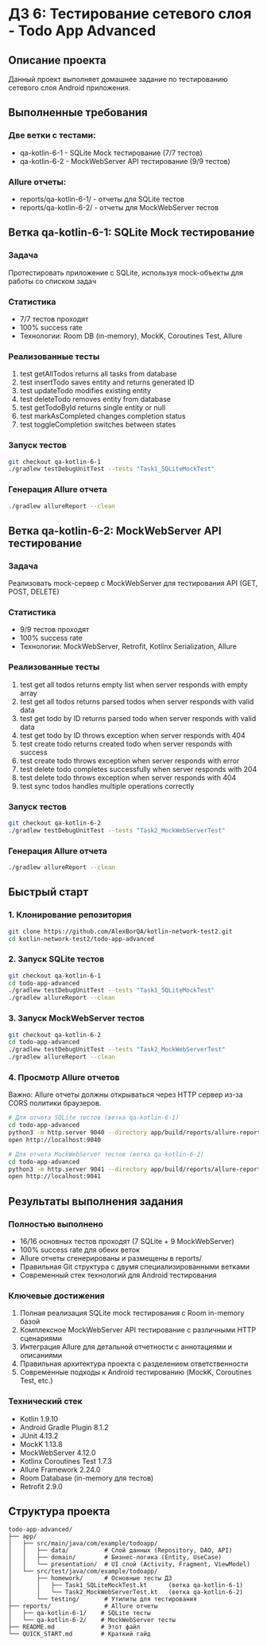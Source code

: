 # ДЗ 6: Тестирование сетевого слоя - Todo App Advanced

## Описание проекта

Данный проект выполняет домашнее задание по тестированию сетевого слоя Android приложения.

## Выполненные требования

### Две ветки с тестами:
- qa-kotlin-6-1 - SQLite Mock тестирование (7/7 тестов)
- qa-kotlin-6-2 - MockWebServer API тестирование (9/9 тестов)

### Allure отчеты:
- reports/qa-kotlin-6-1/ - отчеты для SQLite тестов
- reports/qa-kotlin-6-2/ - отчеты для MockWebServer тестов

## Ветка qa-kotlin-6-1: SQLite Mock тестирование

### Задача
Протестировать приложение с SQLite, используя mock-объекты для работы со списком задач

### Статистика
- 7/7 тестов проходят
- 100% success rate
- Технологии: Room DB (in-memory), MockK, Coroutines Test, Allure

### Реализованные тесты
1. test getAllTodos returns all tasks from database
2. test insertTodo saves entity and returns generated ID
3. test updateTodo modifies existing entity
4. test deleteTodo removes entity from database
5. test getTodoById returns single entity or null
6. test markAsCompleted changes completion status
7. test toggleCompletion switches between states

### Запуск тестов
```bash
git checkout qa-kotlin-6-1
./gradlew testDebugUnitTest --tests "Task1_SQLiteMockTest"
```

### Генерация Allure отчета
```bash
./gradlew allureReport --clean
```

## Ветка qa-kotlin-6-2: MockWebServer API тестирование

### Задача
Реализовать mock-сервер с MockWebServer для тестирования API (GET, POST, DELETE)

### Статистика
- 9/9 тестов проходят
- 100% success rate
- Технологии: MockWebServer, Retrofit, Kotlinx Serialization, Allure

### Реализованные тесты
1. test get all todos returns empty list when server responds with empty array
2. test get all todos returns parsed todos when server responds with valid data
3. test get todo by ID returns parsed todo when server responds with valid data
4. test get todo by ID throws exception when server responds with 404
5. test create todo returns created todo when server responds with success
6. test create todo throws exception when server responds with error
7. test delete todo completes successfully when server responds with 204
8. test delete todo throws exception when server responds with 404
9. test sync todos handles multiple operations correctly

### Запуск тестов
```bash
git checkout qa-kotlin-6-2
./gradlew testDebugUnitTest --tests "Task2_MockWebServerTest"
```

### Генерация Allure отчета
```bash
./gradlew allureReport --clean
```

## Быстрый старт

### 1. Клонирование репозитория
```bash
git clone https://github.com/AlexBorQA/kotlin-network-test2.git
cd kotlin-network-test2/todo-app-advanced
```

### 2. Запуск SQLite тестов
```bash
git checkout qa-kotlin-6-1
cd todo-app-advanced
./gradlew testDebugUnitTest --tests "Task1_SQLiteMockTest"
./gradlew allureReport --clean
```

### 3. Запуск MockWebServer тестов
```bash
git checkout qa-kotlin-6-2
cd todo-app-advanced
./gradlew testDebugUnitTest --tests "Task2_MockWebServerTest"
./gradlew allureReport --clean
```

### 4. Просмотр Allure отчетов

Важно: Allure отчеты должны открываться через HTTP сервер из-за CORS политики браузеров.

```bash
# Для отчета SQLite тестов (ветка qa-kotlin-6-1)
cd todo-app-advanced
python3 -m http.server 9040 --directory app/build/reports/allure-report/allureReport &
open http://localhost:9040

# Для отчета MockWebServer тестов (ветка qa-kotlin-6-2)  
cd todo-app-advanced
python3 -m http.server 9041 --directory app/build/reports/allure-report/allureReport &
open http://localhost:9041
```

## Результаты выполнения задания

### Полностью выполнено
- 16/16 основных тестов проходят (7 SQLite + 9 MockWebServer)
- 100% success rate для обеих веток
- Allure отчеты сгенерированы и размещены в reports/
- Правильная Git структура с двумя специализированными ветками
- Современный стек технологий для Android тестирования

### Ключевые достижения
1. Полная реализация SQLite mock тестирования с Room in-memory базой
2. Комплексное MockWebServer API тестирование с различными HTTP сценариями
3. Интеграция Allure для детальной отчетности с аннотациями и описаниями
4. Правильная архитектура проекта с разделением ответственности
5. Современные подходы к Android тестированию (MockK, Coroutines Test, etc.)

### Технический стек
- Kotlin 1.9.10
- Android Gradle Plugin 8.1.2
- JUnit 4.13.2
- MockK 1.13.8
- MockWebServer 4.12.0
- Kotlinx Coroutines Test 1.7.3
- Allure Framework 2.24.0
- Room Database (in-memory для тестов)
- Retrofit 2.9.0

## Структура проекта

```
todo-app-advanced/
├── app/
│   ├── src/main/java/com/example/todoapp/
│   │   ├── data/          # Слой данных (Repository, DAO, API)
│   │   ├── domain/        # Бизнес-логика (Entity, UseCase)
│   │   └── presentation/  # UI слой (Activity, Fragment, ViewModel)
│   └── src/test/java/com/example/todoapp/
│       ├── homework/      # Основные тесты ДЗ
│       │   ├── Task1_SQLiteMockTest.kt      (ветка qa-kotlin-6-1)
│       │   └── Task2_MockWebServerTest.kt   (ветка qa-kotlin-6-2)
│       └── testing/       # Утилиты для тестирования
├── reports/               # Allure отчеты
│   ├── qa-kotlin-6-1/    # SQLite тесты
│   └── qa-kotlin-6-2/    # MockWebServer тесты
├── README.md             # Этот файл
└── QUICK_START.md        # Краткий гайд
```